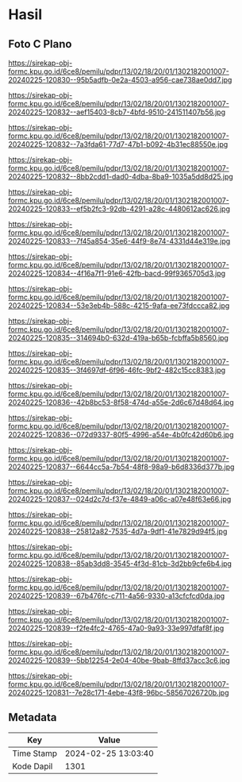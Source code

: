 # Hasil

## Foto C Plano

https://sirekap-obj-formc.kpu.go.id/6ce8/pemilu/pdpr/13/02/18/20/01/1302182001007-20240225-120830--95b5adfb-0e2a-4503-a956-cae738ae0dd7.jpg

https://sirekap-obj-formc.kpu.go.id/6ce8/pemilu/pdpr/13/02/18/20/01/1302182001007-20240225-120832--aef15403-8cb7-4bfd-9510-241511407b56.jpg

https://sirekap-obj-formc.kpu.go.id/6ce8/pemilu/pdpr/13/02/18/20/01/1302182001007-20240225-120832--7a3fda61-77d7-47b1-b092-4b31ec88550e.jpg

https://sirekap-obj-formc.kpu.go.id/6ce8/pemilu/pdpr/13/02/18/20/01/1302182001007-20240225-120832--8bb2cdd1-dad0-4dba-8ba9-1035a5dd8d25.jpg

https://sirekap-obj-formc.kpu.go.id/6ce8/pemilu/pdpr/13/02/18/20/01/1302182001007-20240225-120833--ef5b2fc3-92db-4291-a28c-4480612ac626.jpg

https://sirekap-obj-formc.kpu.go.id/6ce8/pemilu/pdpr/13/02/18/20/01/1302182001007-20240225-120833--7f45a854-35e6-44f9-8e74-4331d44e319e.jpg

https://sirekap-obj-formc.kpu.go.id/6ce8/pemilu/pdpr/13/02/18/20/01/1302182001007-20240225-120834--4f16a7f1-91e6-42fb-bacd-99f9365705d3.jpg

https://sirekap-obj-formc.kpu.go.id/6ce8/pemilu/pdpr/13/02/18/20/01/1302182001007-20240225-120834--53e3eb4b-588c-4215-9afa-ee73fdccca82.jpg

https://sirekap-obj-formc.kpu.go.id/6ce8/pemilu/pdpr/13/02/18/20/01/1302182001007-20240225-120835--314694b0-632d-419a-b65b-fcbffa5b8560.jpg

https://sirekap-obj-formc.kpu.go.id/6ce8/pemilu/pdpr/13/02/18/20/01/1302182001007-20240225-120835--3f4697df-6f96-46fc-9bf2-482c15cc8383.jpg

https://sirekap-obj-formc.kpu.go.id/6ce8/pemilu/pdpr/13/02/18/20/01/1302182001007-20240225-120836--42b8bc53-8f58-474d-a55e-2d6c67d48d64.jpg

https://sirekap-obj-formc.kpu.go.id/6ce8/pemilu/pdpr/13/02/18/20/01/1302182001007-20240225-120836--072d9337-80f5-4996-a54e-4b0fc42d60b6.jpg

https://sirekap-obj-formc.kpu.go.id/6ce8/pemilu/pdpr/13/02/18/20/01/1302182001007-20240225-120837--6644cc5a-7b54-48f8-98a9-b6d8336d377b.jpg

https://sirekap-obj-formc.kpu.go.id/6ce8/pemilu/pdpr/13/02/18/20/01/1302182001007-20240225-120837--024d2c7d-f37e-4849-a06c-a07e48f63e66.jpg

https://sirekap-obj-formc.kpu.go.id/6ce8/pemilu/pdpr/13/02/18/20/01/1302182001007-20240225-120838--25812a82-7535-4d7a-9df1-41e7829d94f5.jpg

https://sirekap-obj-formc.kpu.go.id/6ce8/pemilu/pdpr/13/02/18/20/01/1302182001007-20240225-120838--85ab3dd8-3545-4f3d-81cb-3d2bb9cfe6b4.jpg

https://sirekap-obj-formc.kpu.go.id/6ce8/pemilu/pdpr/13/02/18/20/01/1302182001007-20240225-120839--67b476fc-c711-4a56-9330-a13cfcfcd0da.jpg

https://sirekap-obj-formc.kpu.go.id/6ce8/pemilu/pdpr/13/02/18/20/01/1302182001007-20240225-120839--f2fe4fc2-4765-47a0-9a93-33e997dfaf8f.jpg

https://sirekap-obj-formc.kpu.go.id/6ce8/pemilu/pdpr/13/02/18/20/01/1302182001007-20240225-120839--5bb12254-2e04-40be-9bab-8ffd37acc3c6.jpg

https://sirekap-obj-formc.kpu.go.id/6ce8/pemilu/pdpr/13/02/18/20/01/1302182001007-20240225-120831--7e28c171-4ebe-43f8-96bc-58567026720b.jpg


## Metadata

| Key        | Value               |
| ---------- | ------------------- |
| Time Stamp | 2024-02-25 13:03:40 |
| Kode Dapil | 1301                |



